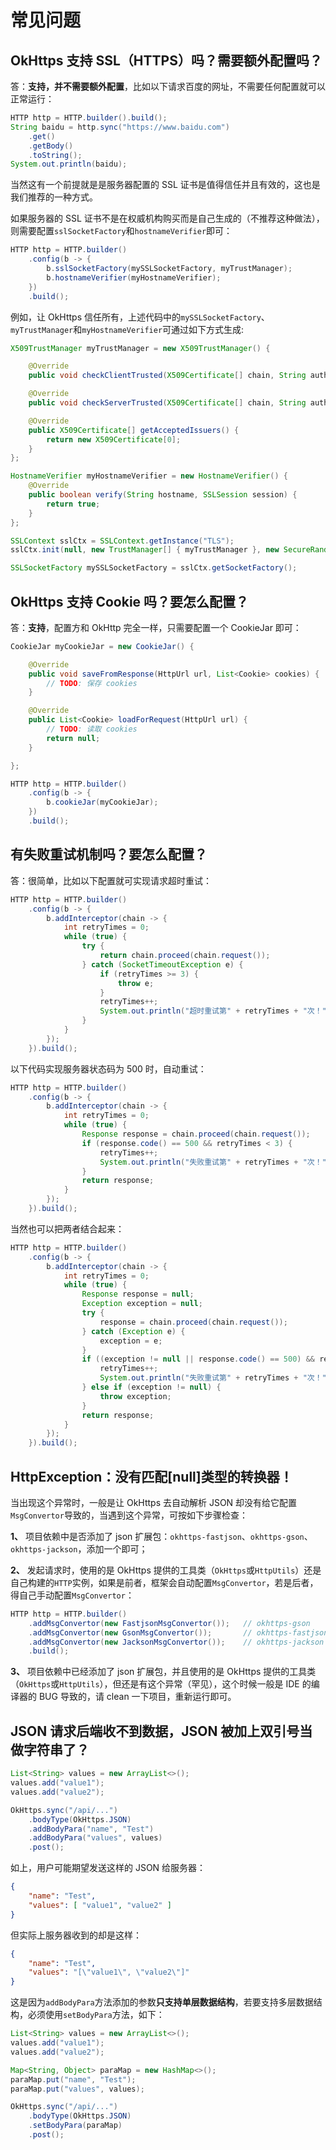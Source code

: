# 常见问题

## OkHttps 支持 SSL（HTTPS）吗？需要额外配置吗？

答：**支持，并不需要额外配置**，比如以下请求百度的网址，不需要任何配置就可以正常运行：

```java
HTTP http = HTTP.builder().build();
String baidu = http.sync("https://www.baidu.com")
    .get()
    .getBody()
    .toString();
System.out.println(baidu);
```

当然这有一个前提就是是服务器配置的 SSL 证书是值得信任并且有效的，这也是我们推荐的一种方式。

如果服务器的 SSL 证书不是在权威机构购买而是自己生成的（不推荐这种做法），则需要配置`sslSocketFactory`和`hostnameVerifier`即可：

```java
HTTP http = HTTP.builder()
    .config(b -> {
        b.sslSocketFactory(mySSLSocketFactory, myTrustManager);
        b.hostnameVerifier(myHostnameVerifier);
    })
    .build();
```

例如，让 OkHttps 信任所有，上述代码中的`mySSLSocketFactory`、`myTrustManager`和`myHostnameVerifier`可通过如下方式生成:

```java
X509TrustManager myTrustManager = new X509TrustManager() {

    @Override
    public void checkClientTrusted(X509Certificate[] chain, String authType) throws CertificateException {}

    @Override
    public void checkServerTrusted(X509Certificate[] chain, String authType) throws CertificateException {}

    @Override
    public X509Certificate[] getAcceptedIssuers() {
        return new X509Certificate[0];
    }
};

HostnameVerifier myHostnameVerifier = new HostnameVerifier() {
    @Override
    public boolean verify(String hostname, SSLSession session) {
        return true;
    }
};

SSLContext sslCtx = SSLContext.getInstance("TLS");
sslCtx.init(null, new TrustManager[] { myTrustManager }, new SecureRandom());

SSLSocketFactory mySSLSocketFactory = sslCtx.getSocketFactory();
```

## OkHttps 支持 Cookie 吗？要怎么配置？

答：**支持**，配置方和 OkHttp 完全一样，只需要配置一个 CookieJar 即可：

```java
CookieJar myCookieJar = new CookieJar() {

    @Override
    public void saveFromResponse(HttpUrl url, List<Cookie> cookies) {
        // TODO: 保存 cookies
    }

    @Override
    public List<Cookie> loadForRequest(HttpUrl url) {
        // TODO: 读取 cookies
        return null;
    }

};

HTTP http = HTTP.builder()
    .config(b -> {
        b.cookieJar(myCookieJar);
    })
    .build();
```

## 有失败重试机制吗？要怎么配置？

答：很简单，比如以下配置就可实现请求超时重试：

```java
HTTP http = HTTP.builder()
    .config(b -> {
        b.addInterceptor(chain -> {
            int retryTimes = 0;	
            while (true) {
                try {
                    return chain.proceed(chain.request());
                } catch (SocketTimeoutException e) {
                    if (retryTimes >= 3) {
                        throw e;
                    }
                    retryTimes++;
                    System.out.println("超时重试第" + retryTimes + "次！");
                }
            }
        });
    }).build();
```

以下代码实现服务器状态码为 500 时，自动重试：

```java
HTTP http = HTTP.builder()
    .config(b -> {
        b.addInterceptor(chain -> {
            int retryTimes = 0;	
            while (true) {
                Response response = chain.proceed(chain.request());
                if (response.code() == 500 && retryTimes < 3) {
                    retryTimes++;
                    System.out.println("失败重试第" + retryTimes + "次！");
                }
                return response;
            }
        });
    }).build();
```

当然也可以把两者结合起来：

```java
HTTP http = HTTP.builder()
    .config(b -> {
        b.addInterceptor(chain -> {
            int retryTimes = 0;	
            while (true) {
                Response response = null;
                Exception exception = null;
                try {
                    response = chain.proceed(chain.request());
                } catch (Exception e) {
                    exception = e;
                }
                if ((exception != null || response.code() == 500) && retryTimes < 3) {
                    retryTimes++;
                    System.out.println("失败重试第" + retryTimes + "次！");
                } else if (exception != null) {
                    throw exception;
                }
                return response;
            }
        });
    }).build();
```

## HttpException：没有匹配[null]类型的转换器！

当出现这个异常时，一般是让 OkHttps 去自动解析 JSON 却没有给它配置`MsgConvertor`导致的，当遇到这个异常，可按如下步骤检查：

**1、** 项目依赖中是否添加了 json 扩展包：`okhttps-fastjson`、`okhttps-gson`、`okhttps-jackson`，添加一个即可；

**2、** 发起请求时，使用的是 OkHttps 提供的工具类（`OkHttps`或`HttpUtils`）还是 自己构建的`HTTP`实例，如果是前者，框架会自动配置`MsgConvertor`，若是后者，得自己手动配置`MsgConvertor`：

```java
HTTP http = HTTP.builder()
    .addMsgConvertor(new FastjsonMsgConvertor());   // okhttps-gson
    .addMsgConvertor(new GsonMsgConvertor());       // okhttps-fastjson
    .addMsgConvertor(new JacksonMsgConvertor());    // okhttps-jackson
    .build();
```

**3、** 项目依赖中已经添加了 json 扩展包，并且使用的是 OkHttps 提供的工具类（`OkHttps`或`HttpUtils`），但还是有这个异常（罕见），这个时候一般是 IDE 的编译器的 BUG 导致的，请 clean 一下项目，重新运行即可。

## JSON 请求后端收不到数据，JSON 被加上双引号当做字符串了？

```java
List<String> values = new ArrayList<>();
values.add("value1");
values.add("value2");

OkHttps.sync("/api/...")
    .bodyType(OkHttps.JSON)
    .addBodyPara("name", "Test")
    .addBodyPara("values", values)
    .post();
```

如上，用户可能期望发送这样的 JSON 给服务器：

```json
{
    "name": "Test",
    "values": [ "value1", "value2" ]
}
```

但实际上服务器收到的却是这样：

```json
{
    "name": "Test",
    "values": "[\"value1\", \"value2\"]"
}
```

这是因为`addBodyPara`方法添加的参数**只支持单层数据结构**，若要支持多层数据结构，必须使用`setBodyPara`方法，如下：

```java
List<String> values = new ArrayList<>();
values.add("value1");
values.add("value2");

Map<String, Object> paraMap = new HashMap<>();
paraMap.put("name", "Test");
paraMap.put("values", values);

OkHttps.sync("/api/...")
    .bodyType(OkHttps.JSON)
    .setBodyPara(paraMap)
    .post();
```
